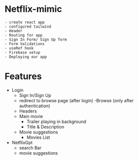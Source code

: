 

# Netflix-mimic
    - create react app
    - configured tailwind
    - Header
    - Routing for app
    - Sign In Form/ Sign Up form
    - Form Validations
    - useRef hook
    - Firebase setup
    - Deploying our app



# Features
- Login
    - Sign In/Sign Up
    - redirect to browse page (after login)
-Browse (only after authentication)
    - Headers
    - Main movie
        - Trailer playing in background
        - Title & Description
    - Movie suggestions
        - Movies List
- NetflixGpt
    - search Bar
    - movie suggestions

